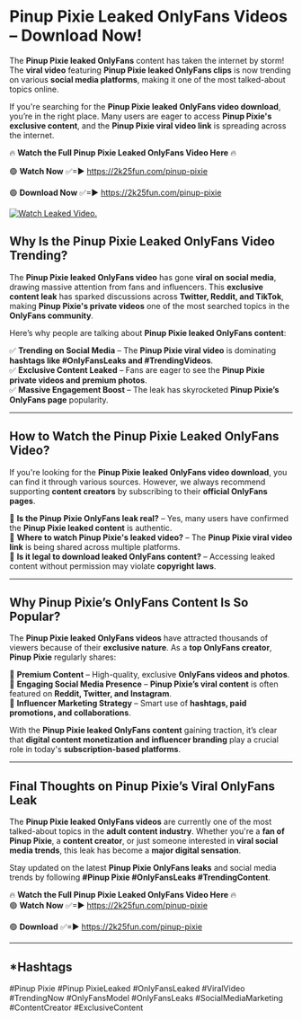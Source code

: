 # Pinup Pixie Leaked OnlyFans Videos – Download Now!

The **Pinup Pixie leaked OnlyFans** content has taken the internet by storm! The **viral video** featuring **Pinup Pixie leaked OnlyFans clips** is now trending on various **social media platforms**, making it one of the most talked-about topics online.  

If you're searching for the **Pinup Pixie leaked OnlyFans video download**, you’re in the right place. Many users are eager to access **Pinup Pixie's exclusive content**, and the **Pinup Pixie viral video link** is spreading across the internet.  

🔥 **Watch the Full Pinup Pixie Leaked OnlyFans Video Here** 🔥  

🟢 **Watch Now** ✅=► https://2k25fun.com/pinup-pixie

🟢 **Download Now** ✅=► https://2k25fun.com/pinup-pixie

[![Watch Leaked Video.](https://miro.medium.com/v2/resize:fit:828/format:webp/1*cilzJN44JGOrTw9NJCrNHA.gif "Watch Leaked Video")](https://2k25fun.com/pinup-pixie)

## **Why Is the Pinup Pixie Leaked OnlyFans Video Trending?**  

The **Pinup Pixie leaked OnlyFans video** has gone **viral on social media**, drawing massive attention from fans and influencers. This **exclusive content leak** has sparked discussions across **Twitter, Reddit, and TikTok**, making **Pinup Pixie's private videos** one of the most searched topics in the **OnlyFans community**.  

Here’s why people are talking about **Pinup Pixie leaked OnlyFans content**:  

✅ **Trending on Social Media** – The **Pinup Pixie viral video** is dominating **hashtags like #OnlyFansLeaks and #TrendingVideos**.  
✅ **Exclusive Content Leaked** – Fans are eager to see the **Pinup Pixie private videos and premium photos**.  
✅ **Massive Engagement Boost** – The leak has skyrocketed **Pinup Pixie’s OnlyFans page** popularity.  

---

## **How to Watch the Pinup Pixie Leaked OnlyFans Video?**  

If you're looking for the **Pinup Pixie leaked OnlyFans video download**, you can find it through various sources. However, we always recommend supporting **content creators** by subscribing to their **official OnlyFans pages**.  

🔹 **Is the Pinup Pixie OnlyFans leak real?** – Yes, many users have confirmed the **Pinup Pixie leaked content** is authentic.  
🔹 **Where to watch Pinup Pixie's leaked video?** – The **Pinup Pixie viral video link** is being shared across multiple platforms.  
🔹 **Is it legal to download leaked OnlyFans content?** – Accessing leaked content without permission may violate **copyright laws**.  

---

## **Why Pinup Pixie’s OnlyFans Content Is So Popular?**  

The **Pinup Pixie leaked OnlyFans videos** have attracted thousands of viewers because of their **exclusive nature**. As a **top OnlyFans creator**, **Pinup Pixie** regularly shares:  

📌 **Premium Content** – High-quality, exclusive **OnlyFans videos and photos**.  
📌 **Engaging Social Media Presence** – **Pinup Pixie’s viral content** is often featured on **Reddit, Twitter, and Instagram**.  
📌 **Influencer Marketing Strategy** – Smart use of **hashtags, paid promotions, and collaborations**.  

With the **Pinup Pixie leaked OnlyFans content** gaining traction, it’s clear that **digital content monetization and influencer branding** play a crucial role in today's **subscription-based platforms**.  

---

## **Final Thoughts on Pinup Pixie’s Viral OnlyFans Leak**  

The **Pinup Pixie leaked OnlyFans videos** are currently one of the most talked-about topics in the **adult content industry**. Whether you're a **fan of Pinup Pixie**, a **content creator**, or just someone interested in **viral social media trends**, this leak has become a **major digital sensation**.  

Stay updated on the latest **Pinup Pixie OnlyFans leaks** and social media trends by following **#Pinup Pixie #OnlyFansLeaks #TrendingContent**.  

🔥 **Watch the Full Pinup Pixie Leaked OnlyFans Video Here** 🔥  
🟢 **Watch Now** ✅=► https://2k25fun.com/pinup-pixie

🟢 **Download** ✅=► https://2k25fun.com/pinup-pixie

---

## *Hashtags
#Pinup Pixie #Pinup PixieLeaked #OnlyFansLeaked #ViralVideo #TrendingNow #OnlyFansModel #OnlyFansLeaks #SocialMediaMarketing #ContentCreator #ExclusiveContent  